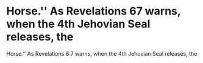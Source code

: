 # Horse.'' As Revelations 67 warns, when the 4th Jehovian Seal releases, the

Horse.'' As Revelations 6:7 warns, when the 4th Jehovian Seal releases, the